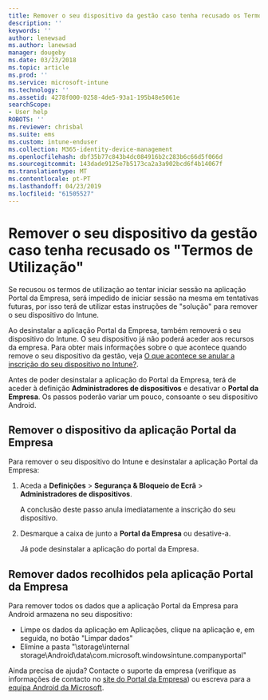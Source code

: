 ```yaml
---
title: Remover o seu dispositivo da gestão caso tenha recusado os Termos de Utilização | Microsoft Docs
description: ''
keywords: ''
author: lenewsad
ms.author: lanewsad
manager: dougeby
ms.date: 03/23/2018
ms.topic: article
ms.prod: ''
ms.service: microsoft-intune
ms.technology: ''
ms.assetid: 4278f000-0258-4de5-93a1-195b48e5061e
searchScope:
- User help
ROBOTS: ''
ms.reviewer: chrisbal
ms.suite: ems
ms.custom: intune-enduser
ms.collection: M365-identity-device-management
ms.openlocfilehash: dbf35b77c843b4dc084916b2c283b6c66d5f066d
ms.sourcegitcommit: 143dade9125e7b5173ca2a3a902bcd6f4b14067f
ms.translationtype: MT
ms.contentlocale: pt-PT
ms.lasthandoff: 04/23/2019
ms.locfileid: "61505527"
---
```

# <a name="remove-your-device-from-management-if-you-declined-terms-of-use"></a>Remover o seu dispositivo da gestão caso tenha recusado os "Termos de Utilização"

Se recusou os termos de utilização ao tentar iniciar sessão na aplicação Portal da Empresa, será impedido de iniciar sessão na mesma em tentativas futuras, por isso terá de utilizar estas instruções de "solução" para remover o seu dispositivo do Intune.

Ao desinstalar a aplicação Portal da Empresa, também removerá o seu dispositivo do Intune. O seu dispositivo já não poderá aceder aos recursos da empresa. Para obter mais informações sobre o que acontece quando remove o seu dispositivo da gestão, veja [O que acontece se anular a inscrição do seu dispositivo no Intune?](what-happens-if-you-unenroll-your-device-from-intune-android.md).

Antes de poder desinstalar a aplicação do Portal da Empresa, terá de aceder à definição **Administradores de dispositivos** e desativar o **Portal da Empresa**. Os passos poderão variar um pouco, consoante o seu dispositivo Android.

## <a name="removing-the-device-from-the-company-portal-app"></a>Remover o dispositivo da aplicação Portal da Empresa

Para remover o seu dispositivo do Intune e desinstalar a aplicação Portal da Empresa:

1.  Aceda a **Definições** &gt; **Segurança &amp; Bloqueio de Ecrã** &gt; **Administradores de dispositivos**.

    A conclusão deste passo anula imediatamente a inscrição do seu dispositivo.

2.  Desmarque a caixa de junto a **Portal da Empresa** ou desative-a.

    Já pode desinstalar a aplicação do portal da Empresa.

## <a name="removing-data-collected-by-the-company-portal-app"></a>Remover dados recolhidos pela aplicação Portal da Empresa

Para remover todos os dados que a aplicação Portal da Empresa para Android armazena no seu dispositivo:

  - Limpe os dados da aplicação em Aplicações, clique na aplicação e, em seguida, no botão "Limpar dados"
  - Elimine a pasta "\storage\internal storage\Android\data\com.microsoft.windowsintune.companyportal"


Ainda precisa de ajuda? Contacte o suporte da empresa (verifique as informações de contacto no [site do Portal da Empresa](https://go.microsoft.com/fwlink/?linkid=2010980)) ou escreva para a <a href="mailto:wintunedroidfbk@microsoft.com?subject=I'm having unenrolling my Android device&body=Describe the issue you're experiencing here.">equipa Android da Microsoft</a>.
